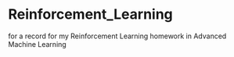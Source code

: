 # Reinforcement_Learning
for a record for my Reinforcement Learning homework in Advanced Machine Learning
